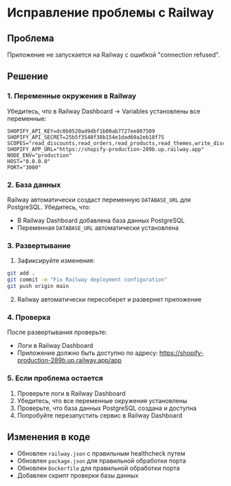# Исправление проблемы с Railway

## Проблема

Приложение не запускается на Railway с ошибкой "connection refused".

## Решение

### 1. Переменные окружения в Railway

Убедитесь, что в Railway Dashboard -> Variables установлены все переменные:

```
SHOPIFY_API_KEY=dc0b0520ad9dbf1b00ab7727ee807509
SHOPIFY_API_SECRET=25b5f3548f38b154e1dad60a2eb18f75
SCOPES="read_discounts,read_orders,read_products,read_themes,write_discounts,write_orders,write_products,write_themes"
SHOPIFY_APP_URL="https://shopify-production-289b.up.railway.app"
NODE_ENV="production"
HOST="0.0.0.0"
PORT="3000"
```

### 2. База данных

Railway автоматически создаст переменную `DATABASE_URL` для PostgreSQL. Убедитесь, что:

- В Railway Dashboard добавлена база данных PostgreSQL
- Переменная `DATABASE_URL` автоматически установлена

### 3. Развертывание

1. Зафиксируйте изменения:

```bash
git add .
git commit -m "Fix Railway deployment configuration"
git push origin main
```

2. Railway автоматически пересоберет и развернет приложение

### 4. Проверка

После развертывания проверьте:

- Логи в Railway Dashboard
- Приложение должно быть доступно по адресу: https://shopify-production-289b.up.railway.app/app

### 5. Если проблема остается

1. Проверьте логи в Railway Dashboard
2. Убедитесь, что все переменные окружения установлены
3. Проверьте, что база данных PostgreSQL создана и доступна
4. Попробуйте перезапустить сервис в Railway Dashboard

## Изменения в коде

- Обновлен `railway.json` с правильным healthcheck путем
- Обновлен `package.json` для правильной обработки порта
- Обновлен `Dockerfile` для правильной обработки порта
- Добавлен скрипт проверки базы данных
